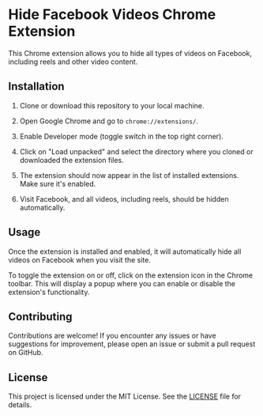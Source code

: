 # Hide Facebook Videos Chrome Extension

This Chrome extension allows you to hide all types of videos on Facebook, including reels and other video content.

## Installation

1. Clone or download this repository to your local machine.

2. Open Google Chrome and go to `chrome://extensions/`.

3. Enable Developer mode (toggle switch in the top right corner).

4. Click on "Load unpacked" and select the directory where you cloned or downloaded the extension files.

5. The extension should now appear in the list of installed extensions. Make sure it's enabled.

6. Visit Facebook, and all videos, including reels, should be hidden automatically.

## Usage

Once the extension is installed and enabled, it will automatically hide all videos on Facebook when you visit the site.

To toggle the extension on or off, click on the extension icon in the Chrome toolbar. This will display a popup where you can enable or disable the extension's functionality.

## Contributing

Contributions are welcome! If you encounter any issues or have suggestions for improvement, please open an issue or submit a pull request on GitHub.

## License

This project is licensed under the MIT License. See the [LICENSE](LICENSE) file for details.
